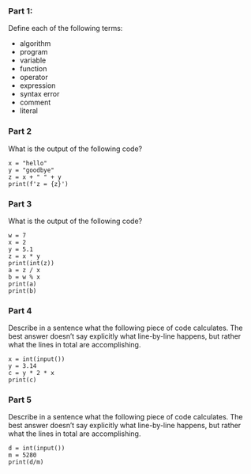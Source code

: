 ### Part 1:
Define each of the following terms:
* algorithm
* program
* variable
* function
* operator
* expression
* syntax error
* comment
* literal


### Part 2
What is the output of the following code?

```
x = "hello"
y = "goodbye"
z = x + " " + y
print(f'z = {z}')
```

### Part 3
What is the output of the following code?

```
w = 7
x = 2
y = 5.1
z = x * y
print(int(z))
a = z / x
b = w % x
print(a)
print(b)
```


### Part 4
Describe in a sentence what the following piece
of code calculates.  The best answer doesn’t 
say explicitly what line-by-line happens, but 
rather what the lines in total are accomplishing.

```
x = int(input()) 
y = 3.14
c = y * 2 * x
print(c)
```

### Part 5
Describe in a sentence what the following piece
of code calculates.  The best answer doesn’t 
say explicitly what line-by-line happens, but 
rather what the lines in total are accomplishing.
```
d = int(input()) 
m = 5280
print(d/m)
```
